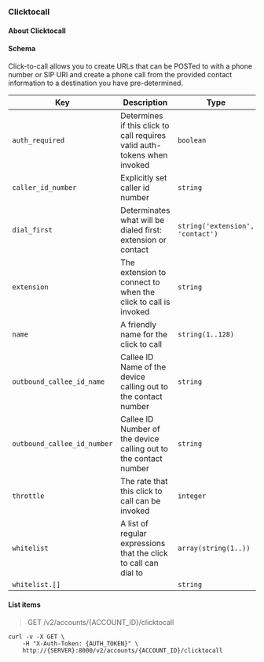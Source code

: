### Clicktocall

#### About Clicktocall

#### Schema

Click-to-call allows you to create URLs that can be POSTed to with a phone number or SIP URI and create a phone call from the provided contact information to a destination you have pre-determined.



Key | Description | Type | Default | Required
--- | ----------- | ---- | ------- | --------
`auth_required` | Determines if this click to call requires valid auth-tokens when invoked | `boolean` | `true` | `false`
`caller_id_number` | Explicitly set caller id number | `string` |   | `false`
`dial_first` | Determinates what will be dialed first: extension or contact | `string('extension', 'contact')` |   | `false`
`extension` | The extension to connect to when the click to call is invoked | `string` |   | `true`
`name` | A friendly name for the click to call | `string(1..128)` |   | `true`
`outbound_callee_id_name` | Callee ID Name of the device calling out to the contact number | `string` |   | `false`
`outbound_callee_id_number` | Callee ID Number of the device calling out to the contact number | `string` |   | `false`
`throttle` | The rate that this click to call can be invoked | `integer` |   | `false`
`whitelist` | A list of regular expressions that the click to call can dial to | `array(string(1..))` |   | `false`
`whitelist.[]` |   | `string` |   | `false`


#### List items

> GET /v2/accounts/{ACCOUNT_ID}/clicktocall

```shell
curl -v -X GET \
    -H "X-Auth-Token: {AUTH_TOKEN}" \
    http://{SERVER}:8000/v2/accounts/{ACCOUNT_ID}/clicktocall
```
